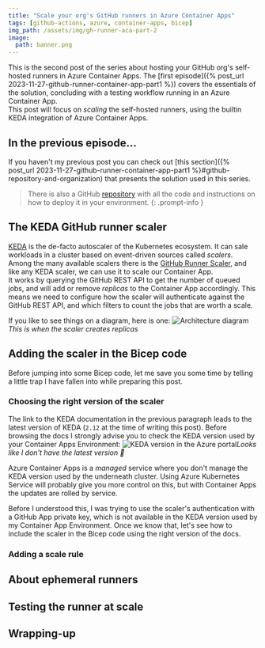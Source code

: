 ```yaml
---
title: "Scale your org's GitHub runners in Azure Container Apps"
tags: [github-actions, azure, container-apps, bicep]
img_path: /assets/img/gh-runner-aca-part-2
image:
  path: banner.png
---
```


This is the second post of the series about hosting your GitHub org's self-hosted runners in Azure Container Apps. The [first episode]({% post_url 2023-11-27-github-runner-container-app-part1 %}) covers the essentials of the solution, concluding with a testing workflow running in an Azure Container App.  
This post will focus on _scaling_ the self-hosted runners, using the builtin KEDA integration of Azure Container Apps.

## In the previous episode...
If you haven't my previous post you can check out [this section]({% post_url 2023-11-27-github-runner-container-app-part1 %}#github-repository-and-organization) that presents the solution used in this series.  
> There is also a GitHub [repository](https://github.com/xmi-cs/aca-gh-actions-runner) with all the code and instructions on how to deploy it in your environment.
{: .prompt-info }

## The KEDA GitHub runner scaler
[KEDA](https://keda.sh/) is the de-facto autoscaler of the Kubernetes ecosystem. It can sale workloads in a cluster based on event-driven sources called _scalers_. Among the many available scalers there is the [GitHub Runner Scaler](https://keda.sh/docs/latest/scalers/github-runner/), and like any KEDA scaler, we can use it to scale our Container App.  
It works by querying the GitHub REST API to get the number of queued jobs, and will add or remove _replicas_ to the Container App accordingly. This means we need to configure how the scaler will authenticate against the GitHub REST API, and which filters to count the jobs that are worth a scale.  

If you like to see things on a diagram, here is one:
![Architecture diagram](/01-diagram.png)_This is when the scaler creates replicas_

## Adding the scaler in the Bicep code
Before jumping into some Bicep code, let me save you some time by telling a little trap I have fallen into while preparing this post.

### Choosing the right version of the scaler
The link to the KEDA documentation in the previous paragraph leads to the latest version of KEDA (`2.12` at the time of writing this post). Before browsing the docs I strongly advise you to check the KEDA version used by your Container Apps Environment:
![KEDA version in the Azure portal](/02-portal-environment.png)_Looks like I don't have the latest version 🥹_

Azure Container Apps is a _managed_ service where you don't manage the KEDA version used by the underneath cluster. Using Azure Kubernetes Service will probably give you more control on this, but with Container Apps the updates are rolled by service.  

Before I understood this, I was trying to use the scaler's authentication with a GitHub App private key, which is not available in the KEDA version used by my Container App Environment. Once we know that, let's see how to include the scaler in the Bicep code using the right version of the docs.

### Adding a scale rule

## About ephemeral runners

## Testing the runner at scale

## Wrapping-up